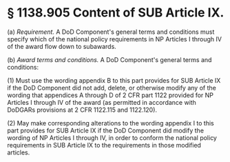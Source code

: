 # § 1138.905   Content of SUB Article IX.

(a) *Requirement.* A DoD Component's general terms and conditions must specify which of the national policy requirements in NP Articles I through IV of the award flow down to subawards.


(b) *Award terms and conditions.* A DoD Component's general terms and conditions:


(1) Must use the wording appendix B to this part provides for SUB Article IX if the DoD Component did not add, delete, or otherwise modify any of the wording that appendices A through D of 2 CFR part 1122 provided for NP Articles I through IV of the award (as permitted in accordance with DoDGARs provisions at 2 CFR 1122.115 and 1122.120).


(2) May make corresponding alterations to the wording appendix I to this part provides for SUB Article IX if the DoD Component did modify the wording of NP Articles I through IV, in order to conform the national policy requirements in SUB Article IX to the requirements in those modified articles.




